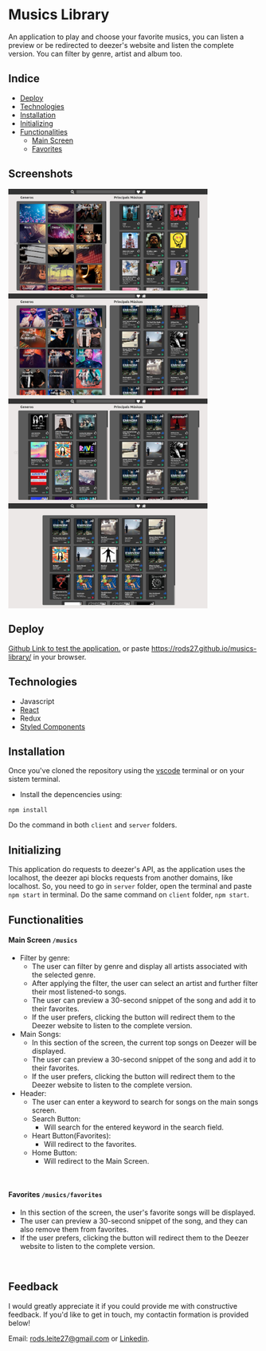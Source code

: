 
# Musics Library

An application to play and choose your favorite musics, you can listen a preview or be redirected to deezer's website and listen the complete version. You can filter by genre, artist and album too.

## Indice
* [Deploy](#deploy)
* [Technologies](#Technologies)
* [Installation](#installation)
* [Initializing](#initializing)
* [Functionalities](#functionalities)
  * [Main Screen](#mainscreen---musics)
  * [Favorites](#favorites---musics---favorites)

## Screenshots

<img align="left" src="client/public/img/1.jpg" width="400" />

<img align="center" src="client/public/img/2.jpg" width="400" />

<img align="left" src="client/public/img/3.jpg" width="400" />

<img align="center" src="client/public/img/4.jpg" width="400" />

## Deploy
<a href=https://rods27.github.io/musics-library/ target="blank">Github Link to test the application.</a>
or paste https://rods27.github.io/musics-library/ in your browser.

## Technologies
<ul>
  <li>Javascript</li>
  <li><a href="https://reactjs.org">React</a></li>
  <li>Redux</li>
  <li><a href="https://styled-components.com/">Styled Components</a></li>
</ul>

## Installation
Once you've cloned the repository using the [vscode](https://code.visualstudio.com/) terminal or on your sistem terminal.
- Install the depencencies using:
```
npm install
```
Do the command in both ```client``` and ```server``` folders.

## Initializing
This application do requests to deezer's API, as the application uses the localhost, the deezer api blocks requests from another domains, like localhost.
So, you need to go in ```server``` folder, open the terminal and paste ```npm start``` in terminal.
Do the same command on ```client``` folder, ```npm start```.


## Functionalities
#### Main Screen ```/musics``` 
  <ul>
    <li>Filter by genre:
      <ul>
        <li>The user can filter by genre and display all artists associated with the selected genre.</li>
        <li>After applying the filter, the user can select an artist and further filter their most listened-to songs.</li>
        <li>The user can preview a 30-second snippet of the song and add it to their favorites.</li>
        <li>If the user prefers, clicking the button will redirect them to the Deezer website to listen to the complete version.</li>
      </ul>
    </li>
    <li>Main Songs:
      <ul>
        <li>In this section of the screen, the current top songs on Deezer will be displayed.</li>
        <li>The user can preview a 30-second snippet of the song and add it to their favorites.</li>
        <li>If the user prefers, clicking the button will redirect them to the Deezer website to listen to the complete version.</li>
      </ul>
    </li>
    <li>Header:
      <ul>
        <li>The user can enter a keyword to search for songs on the main songs screen.</li>
        <li>Search Button:
          <ul>
            <li>Will search for the entered keyword in the search field.</li>
          </ul>
        </li>
        <li>Heart Button(Favorites):
          <ul>
            <li>Will redirect to the favorites.</li>
          </ul>
        </li>
        <li>Home Button:
          <ul>
            <li>Will redirect to the Main Screen.</li>
          </ul>
        </li>
      </ul>
    </li>
  </ul><br>
  
 #### Favorites  ```/musics/favorites```
  <ul>
    <li>In this section of the screen, the user's favorite songs will be displayed.</li>
    <li>The user can preview a 30-second snippet of the song, and they can also remove them from favorites.</li>
    <li>If the user prefers, clicking the button will redirect them to the Deezer website to listen to the complete version.</li>
  </ul><br>
  
## Feedback 

I would greatly appreciate it if you could provide me with constructive feedback. If you'd like to get in touch, my contactin formation is provided below!

Email: rods.leite27@gmail.com or <a href="https://linkedin.com/in/rodrigoleite27">Linkedin</a>.
